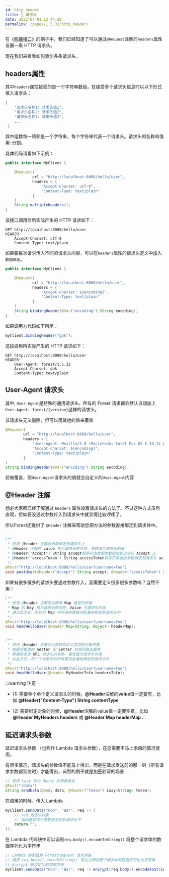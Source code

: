 ```yaml
---
id: http_header
title: 🍭 请求头
date: 2022-07-01 12:44:20
permalink: /pages/1.5.32/http_header/
---
```



在《[构建接口](001.build_interface)》的例子中，我们已经知道了可以通过`@Request`注解的`headers`属性设置一条 HTTP 请求头。

现在我们来看看如何添加多条请求头。

## headers属性

其中`headers`属性接受的是一个字符串数组，在接受多个请求头信息时以以下形式填入请求头：

```java
{
    "请求头名称1: 请求头值1",
    "请求头名称2: 请求头值2",
    "请求头名称3: 请求头值3",
    ...
 }
```

其中组数每一项都是一个字符串，每个字符串代表一个请求头。请求头的名称和值用`:`分割。

具体代码请看如下示例：

```java
public interface MyClient {

    @Request(
            url = "http://localhost:8080/hello/user",
            headers = {
                "Accept-Charset: utf-8",
                "Content-Type: text/plain"
            }
    )
    String multipleHeaders();
}
```

该接口调用后所实际产生的 HTTP 请求如下：

    GET http://localhost:8080/hello/user
    HEADER:
        Accept-Charset: utf-8
        Content-Type: text/plain

如果要每次请求传入不同的请求头内容，可以在`headers`属性的请求头定义中加入`数据绑定`。

```java
public interface MyClient {

    @Request(
            url = "http://localhost:8080/hello/user",
            headers = {
                "Accept-Charset: ${encoding}",
                "Content-Type: text/plain"
            }
    )
    String bindingHeader(@Var("encoding") String encoding);
}
```

如果调用方代码如下所示：

```java
myClient.bindingHeader("gbk");
```

这段调用所实际产生的 HTTP 请求如下：

    GET http://localhost:8080/hello/user
    HEADER:
        User-Agent: forest/1.5.32
        Accept-Charset: gbk
        Content-Type: text/plain

## User-Agent 请求头

其中, `User-Agent`是特殊的通用请求头，所有的 Forest 请求都会默认自动加上`User-Agent: forest/{version}`这样的请求头。

该请求头无法删除，但可以用其他的值来覆盖

```java
@Request(
        url = "http://localhost:8080/hello/user",
        headers = {
            "User-Agent: Mozilla/5.0 (Macintosh; Intel Mac OS X 10_12_6)",    
            "Accept-Charset: ${encoding}",
            "Content-Type: text/plain"
        }
)
String bindingHeader(@Var("encoding") String encoding);
```

若被覆盖，则`User-Agent`请求头的值就会自定义的`User-Agent`内容
        
## @Header 注解

想必大家都已经了解通过 `headers` 属性设置请求头的方法了。不过这种方式虽然直观，但如要没通过参数传入到请求头中就显得比较啰嗦了。

所以Forest还提供了 `@Header` 注解来帮助您把方法的参数直接绑定到请求体中。

```java

/**
 * 使用 @Header 注解将参数绑定到请求头上
 * @Header 注解的 value 指为请求头的名称，参数值为请求头的值
 * @Header("Accept") String accept将字符串类型参数绑定到请求头 Accept 上
 * @Header("accessToken") String accessToken将字符串类型参数绑定到请求头 accessToken 上
 */
@Post("http://localhost:8080/hello/user?username=foo")
void postUser(@Header("Accept") String accept, @Header("accessToken") String accessToken);

```

如果有很多很多的请求头要通过参数传入，我需要定义很多很多参数吗？当然不用！

```java
/**
 * 使用 @Header 注解可以修饰 Map 类型的参数
 * Map 的 Key 指为请求头的名称，Value 为请求头的值
 * 通过此方式，可以将 Map 中所有的键值对批量地绑定到请求头中
 */
@Post("http://localhost:8080/hello/user?username=foo")
void headHelloUser(@Header Map<String, Object> headerMap);


/**
 * 使用 @Header 注解可以修饰自定义类型的对象参数
 * 依据对象类的 Getter 和 Setter 的规则取出属性
 * 其属性名为 URL 请求头的名称，属性值为请求头的值
 * 以此方式，将一个对象中的所有属性批量地绑定到请求头中
 */
@Post("http://localhost:8080/hello/user?username=foo")
void headHelloUser(@Header MyHeaderInfo headersInfo);

```

:::warning 注意
- (1) 需要单个单个定义请求头的时候，<b>@Header</b>注解的<b>value</b>值一定要有，比如 <b>@Header("Content-Type") String contentType</b>

- (2) 需要绑定对象的时候，<b>@Header</b>注解的value值一定要空着，比如 <b>@Header MyHeaders headers</b> 或 <b>@Header Map headerMap</b>
:::


## 延迟请求头参数

延迟请求头参数 （也称作 Lambda 请求头参数），在您需要不马上求值的情况使用。

有很多情况，请求头的参数值不能马上得出，而是在请求发送前的那一刻（所有请求参数都到位时）才能得出，典型的例子就是加签验证的场景

```java
// 使用 Lazy 作为 Query 的参数类型
@Post("/data")
String sendData(@Body data, @Header("token") Lazy<String> token);
```

在调用的时候，传入 Lambda

```java
myClient.sendData("Foo", "Bar", req -> {
    // req 为请求对象
    // 返回值将作为参数值添加到请求头中
    return "";
});
```

在 Lambda 代码块中可以调用`req.body().encodeToString()` 将整个请求体的数据序列化为字符串


```java
// Lambda 的参数为 ForestRequest 请求对象
// 调用 req.body().encodeString() 可以立即将整个请求体的数据序列化为字符串
// encrypt 是自定义的加密方法
myClient.sendData("Foo", "Bar", req -> encrypt(req.body().encodeToString()));
```
